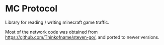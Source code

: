 # MC Protocol

Library for reading / writing minecraft game traffic.

Most of the network code was obtained from <https://github.com/Thinkofname/steven-go/>, and ported to newer versions.
